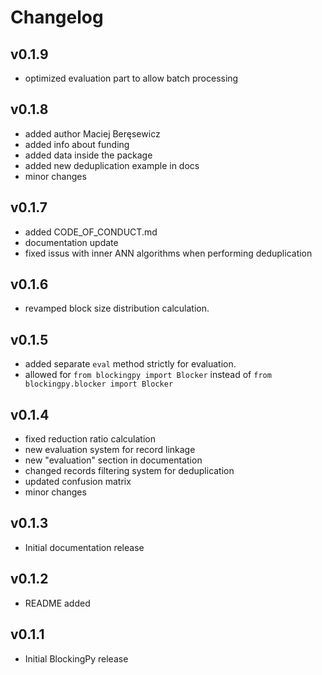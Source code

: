 # Changelog

## v0.1.9
- optimized evaluation part to allow batch processing

## v0.1.8 
- added author Maciej Beręsewicz
- added info about funding
- added data inside the package
- added new deduplication example in docs
- minor changes

## v0.1.7
- added CODE_OF_CONDUCT.md
- documentation update
- fixed issus with inner ANN algorithms when performing deduplication

## v0.1.6
- revamped block size distribution calculation.

## v0.1.5
- added separate `eval` method strictly for evaluation.
- allowed for `from blockingpy import Blocker` instead of `from blockingpy.blocker import Blocker`

## v0.1.4
- fixed reduction ratio calculation
- new evaluation system for record linkage
- new "evaluation" section in documentation
- changed records filtering system for deduplication
- updated confusion matrix
- minor changes

## v0.1.3

- Initial documentation release

## v0.1.2

- README added

## v0.1.1

- Initial BlockingPy release